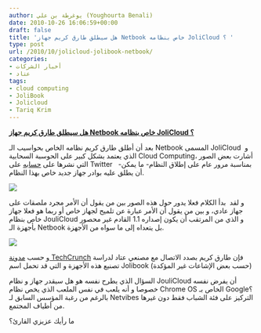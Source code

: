 ```yaml
---
author: يوغرطة بن علي (Youghourta Benali)
date: 2010-10-26 16:06:59+00:00
draft: false
title: 'هل سيطلق طارق كريم جهاز Netbook خاص بنظامه JoliCloud ؟ '
type: post
url: /2010/10/jolicloud-jolibook-netbook/
categories:
- أخبار الشركات
- عتاد
tags:
- cloud computing
- JoliBook
- Jolicloud
- Tariq Krim
---
```


**[هل سيطلق طارق كريم جهاز Netbook خاص بنظامه JoliCloud ؟](https://www.it-scoop.com/2010/10/jolicloud-jolibook-netbook/)**




بعد أن أطلق طارق كريم نظامه الخاص بحواسيب الـ Netbook المسمى JoliCloud  و الذي يعتمد بشكل كبير على الحوسبة السحابية Cloud Computing، أشارت بعض الصور التي نشرها على [حسابه](http://twitter.com/#!/tariqkrim) على Twitter   -بمناسبة مرور عام على إطلاق النظام- ما يمكن أن يطلق عليه بوادر جهاز جديد خاص بهذا النظام.


[![](http://tctechcrunch.files.wordpress.com/2010/10/jolibook2.png )
](https://www.it-scoop.com/2010/10/jolicloud-jolibook-netbook/)

و لقد  بدأ الكلام فعلا يدور حول هذه الصور بين من يقول أن الأمر مجرد ملصقات على جهاز عادي، و بين من يقول أن الأمر عبارة عن تلميح لجهاز خاص أو ربما هو فعلا جهاز خاص بنظام JouliCloud و الذي من المرتقب أن يكون إصداره 1.1 القادم غير محصور بأجهزة الـ Netbook بل يتعداه إلى ما سواه من الأجهزة.

[![](http://tctechcrunch.files.wordpress.com/2010/10/joli-netbook.jpg)
](https://www.it-scoop.com/2010/10/jolicloud-jolibook-netbook/)

و حسب [مدونة TechCrunch](http://techcrunch.com/2010/10/25/jolicloud-netbook/) فإن طارق كريم بصدد الاتصال مع مصنعي عتاد لدراسة تصنيع هذه الأجهزة و التي قد تحمل اسم Jolibook (حسب بعض الإشاعات غير المؤكدة)

السؤال الذي يطرح نفسه هو هل سيقدر جهاز و نظام JouliCloud أن يفرض نفسه خصوصا و أنه يلعب في نفس الملعب الذي يخص نظام Chrome OS الخاص بـ Google؟ بالرغم من رغبة المؤسس السابق لـ Netvibes التركيز على فئة الشباب فقط دون غيرها من أطياف المجتمع.

ما رأيك عزيزي القارئ؟
